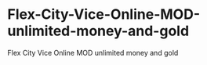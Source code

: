 # Flex-City-Vice-Online-MOD-unlimited-money-and-gold
Flex City Vice Online MOD unlimited money and gold
